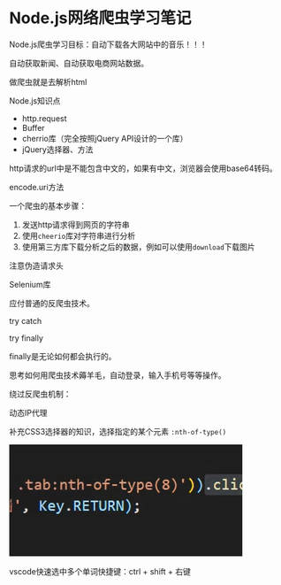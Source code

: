 # Node.js网络爬虫学习笔记



Node.js爬虫学习目标：自动下载各大网站中的音乐！！！

自动获取新闻、自动获取电商网站数据。

做爬虫就是去解析html

Node.js知识点

- http.request
- Buffer
- cherrio库（完全按照jQuery API设计的一个库）
- jQuery选择器、方法





http请求的url中是不能包含中文的，如果有中文，浏览器会使用base64转码。



encode.uri方法



一个爬虫的基本步骤：

1. 发送http请求得到网页的字符串
2. 使用`cheerio`库对字符串进行分析
3. 使用第三方库下载分析之后的数据，例如可以使用`download`下载图片



注意伪造请求头



Selenium库

应付普通的反爬虫技术。



try catch

try finally

finally是无论如何都会执行的。



思考如何用爬虫技术薅羊毛，自动登录，输入手机号等等操作。



绕过反爬虫机制：

动态IP代理



补充CSS3选择器的知识，选择指定的某个元素 `:nth-of-type()`

![1612251780230](medias/1612251780230.png)



vscode快速选中多个单词快捷键：ctrl + shift + 右键

